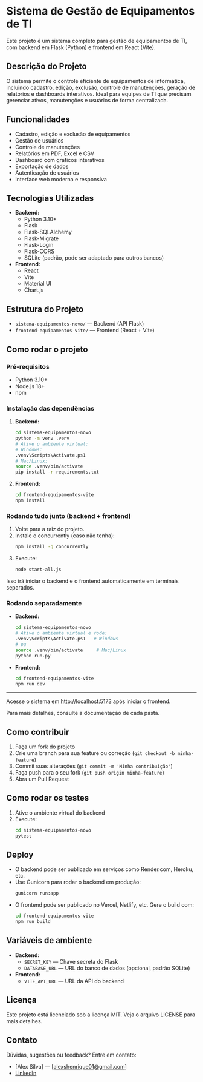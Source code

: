 # Sistema de Gestão de Equipamentos de TI

Este projeto é um sistema completo para gestão de equipamentos de TI, com backend em Flask (Python) e frontend em React (Vite).

## Descrição do Projeto

O sistema permite o controle eficiente de equipamentos de informática, incluindo cadastro, edição, exclusão, controle de manutenções, geração de relatórios e dashboards interativos. Ideal para equipes de TI que precisam gerenciar ativos, manutenções e usuários de forma centralizada.

## Funcionalidades

- Cadastro, edição e exclusão de equipamentos
- Gestão de usuários
- Controle de manutenções
- Relatórios em PDF, Excel e CSV
- Dashboard com gráficos interativos
- Exportação de dados
- Autenticação de usuários
- Interface web moderna e responsiva

## Tecnologias Utilizadas

- **Backend:**
  - Python 3.10+
  - Flask
  - Flask-SQLAlchemy
  - Flask-Migrate
  - Flask-Login
  - Flask-CORS
  - SQLite (padrão, pode ser adaptado para outros bancos)
- **Frontend:**
  - React
  - Vite
  - Material UI
  - Chart.js

## Estrutura do Projeto

- `sistema-equipamentos-novo/` — Backend (API Flask)
- `frontend-equipamentos-vite/` — Frontend (React + Vite)

## Como rodar o projeto

### Pré-requisitos

- Python 3.10+
- Node.js 18+
- npm

### Instalação das dependências

1. **Backend:**
   ```bash
   cd sistema-equipamentos-novo
   python -m venv .venv
   # Ative o ambiente virtual:
   # Windows:
   .venv\Scripts\Activate.ps1
   # Mac/Linux:
   source .venv/bin/activate
   pip install -r requirements.txt
   ```
2. **Frontend:**
   ```bash
   cd frontend-equipamentos-vite
   npm install
   ```

### Rodando tudo junto (backend + frontend)

1. Volte para a raiz do projeto.
2. Instale o concurrently (caso não tenha):
   ```bash
   npm install -g concurrently
   ```
3. Execute:
   ```bash
   node start-all.js
   ```

Isso irá iniciar o backend e o frontend automaticamente em terminais separados.

### Rodando separadamente

- **Backend:**
  ```bash
  cd sistema-equipamentos-novo
  # Ative o ambiente virtual e rode:
  .venv\Scripts\Activate.ps1   # Windows
  # ou
  source .venv/bin/activate     # Mac/Linux
  python run.py
  ```
- **Frontend:**
  ```bash
  cd frontend-equipamentos-vite
  npm run dev
  ```

---

Acesse o sistema em [http://localhost:5173](http://localhost:5173) após iniciar o frontend.

Para mais detalhes, consulte a documentação de cada pasta.

## Como contribuir

1. Faça um fork do projeto
2. Crie uma branch para sua feature ou correção (`git checkout -b minha-feature`)
3. Commit suas alterações (`git commit -m 'Minha contribuição'`)
4. Faça push para o seu fork (`git push origin minha-feature`)
5. Abra um Pull Request

## Como rodar os testes

1. Ative o ambiente virtual do backend
2. Execute:
   ```bash
   cd sistema-equipamentos-novo
   pytest
   ```

## Deploy

- O backend pode ser publicado em serviços como Render.com, Heroku, etc.
- Use Gunicorn para rodar o backend em produção:
  ```bash
  gunicorn run:app
  ```
- O frontend pode ser publicado no Vercel, Netlify, etc. Gere o build com:
  ```bash
  cd frontend-equipamentos-vite
  npm run build
  ```

## Variáveis de ambiente

- **Backend:**
  - `SECRET_KEY` — Chave secreta do Flask
  - `DATABASE_URL` — URL do banco de dados (opcional, padrão SQLite)
- **Frontend:**
  - `VITE_API_URL` — URL da API do backend

## Licença

Este projeto está licenciado sob a licença MIT. Veja o arquivo LICENSE para mais detalhes.

## Contato

Dúvidas, sugestões ou feedback? Entre em contato:
- [Alex Silva] — [alexshenrique01@gmail.com]
- [LinkedIn](https://www.linkedin.com/alexshenrique) 
